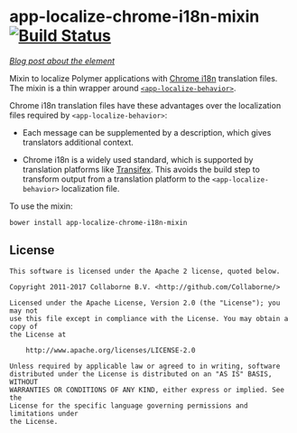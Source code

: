 # app-localize-chrome-i18n-mixin [![Build Status](https://travis-ci.org/Collaborne/app-localize-chrome-i18n-mixin.svg?branch=master)](https://travis-ci.org/Collaborne/app-localize-chrome-i18n-mixin)

_[Blog post about the element](https://medium.com/collaborne-engineering/localize-polymer-apps-with-translation-platform-46a2acb9373b)_

Mixin to localize Polymer applications with [Chrome i18n](https://developer.chrome.com/extensions/i18n) translation files. The mixin is a thin wrapper around [`<app-localize-behavior>`](https://github.com/PolymerElements/app-localize-behavior).

Chrome i18n translation files have these advantages over the localization files required by `<app-localize-behavior>`:

- Each message can be supplemented by a description, which gives translators additional context.

- Chrome i18n is a widely used standard, which is supported by translation platforms like [Transifex](https://docs.transifex.com/formats/chrome-json). This avoids the build step to transform output from a translation platform to the `<app-localize-behavior>` localization file.


To use the mixin:

`bower install app-localize-chrome-i18n-mixin`


## License

    This software is licensed under the Apache 2 license, quoted below.

    Copyright 2011-2017 Collaborne B.V. <http://github.com/Collaborne/>

    Licensed under the Apache License, Version 2.0 (the "License"); you may not
    use this file except in compliance with the License. You may obtain a copy of
    the License at

        http://www.apache.org/licenses/LICENSE-2.0

    Unless required by applicable law or agreed to in writing, software
    distributed under the License is distributed on an "AS IS" BASIS, WITHOUT
    WARRANTIES OR CONDITIONS OF ANY KIND, either express or implied. See the
    License for the specific language governing permissions and limitations under
    the License.

